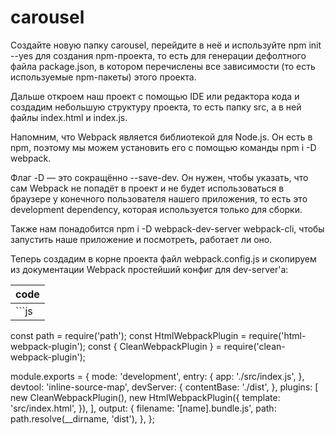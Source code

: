 # carousel

Создайте новую папку carousel, перейдите в неё и используйте npm init --yes для создания npm-проекта, то есть для генерации дефолтного файла package.json, в котором перечислены все зависимости (то есть используемые npm-пакеты) этого проекта.

Дальше откроем наш проект с помощью IDE или редактора кода и создадим небольшую структуру проекта, то есть папку src, а в ней файлы index.html и index.js. 

Напомним, что Webpack является библиотекой для Node.js. Он есть в npm, поэтому мы можем установить его с помощью команды npm i -D webpack.

Флаг -D — это сокращённо --save-dev. Он нужен, чтобы указать, что сам Webpack не попадёт в проект и не будет использоваться в браузере у конечного пользователя нашего приложения, то есть это development dependency, которая используется только для сборки.

Также нам понадобится npm i -D webpack-dev-server webpack-cli, чтобы запустить наше приложение и посмотреть, работает ли оно.

Теперь создадим в корне проекта файл webpack.config.js и скопируем из документации Webpack простейший конфиг для dev-server'а:

| code  |
| ------------- | 
| ```js
const path = require('path');
const HtmlWebpackPlugin = require('html-webpack-plugin');
const { CleanWebpackPlugin } = require('clean-webpack-plugin');

module.exports = {
  mode: 'development',
  entry: {
    app: './src/index.js',
  },
  devtool: 'inline-source-map',
  devServer: {
    contentBase: './dist',
  },
  plugins: [
    new CleanWebpackPlugin(),
    new HtmlWebpackPlugin({
      template: 'src/index.html',
    }),
  ],
  output: {
    filename: '[name].bundle.js',
    path: path.resolve(__dirname, 'dist'),
  },
};
``` | 
 

